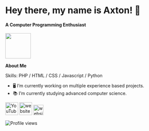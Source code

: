 # Hey there, my name is Axton! 👋
#### A Computer Programming Enthusiast
<img height="80px" src="https://discord.c99.nl/widget/theme-3/360832097495285761.png" />

**About Me**

Skills: PHP / HTML / CSS /  Javascript /  Python

- 🖥️ I’m currently working on multiple experience based projects.
- 📚 I’m currently studying advanced computer science.

[<img src='https://pnggrid.com/wp-content/uploads/2021/07/White-YouTube-Logo-Transparent.png' alt='YouTube' height='40'>](https://www.youtube.com/channel/UCQ33WJtEvMq4g6M3g8foeQQ)  [<img src='https://icon-library.com/images/globe-icon-white/globe-icon-white-8.jpg' alt='website' height='40'>](https://axtonprice.com)  [<img src='https://discord.com/assets/145dc557845548a36a82337912ca3ac5.svg' alt='website' height='32'>](https://discord.gg/dP3MuBATGc)  

<!-- [![Top Langs](https://github-readme-stats.vercel.app/api/top-langs/?username=axtonprice)](https://github.com/anuraghazra/github-readme-stats) -->

![Profile views](https://gpvc.arturio.dev/axtonprice)
